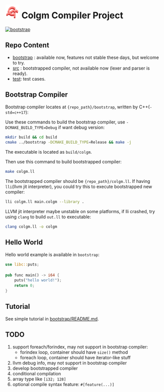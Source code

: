 # <img src="doc/colgm.svg" height="45px"/> Colgm Compiler Project

[![bootstrap](https://github.com/colgm/colgm/actions/workflows/ci.yml/badge.svg)](https://github.com/colgm/colgm/actions/workflows/ci.yml)

## Repo Content

- [bootstrap](./bootstrap/README.md) : available now, features not stable these days, but welcome to try.
- [src](./src/README.md) : bootstrapped compiler, not available now (lexer and parser is ready).
- [test](./test): test cases.

## Bootstrap Compiler

Bootstrap compiler locates at `{repo_path}/bootstrap`, written by C++(`-std=c++17`):

Use these commands to build the bootstrap compiler, use `-DCMAKE_BUILD_TYPE=Debug` if want debug version:

```sh
mkdir build && cd build
cmake ../bootstrap -DCMAKE_BUILD_TYPE=Release && make -j
```

The executable is located as `build/colgm`.

Then use this command to build bootstrapped compiler:

```sh
make colgm.ll
```

The bootstrapped compiler should be `{repo_path}/colgm.ll`.
If having `lli`(llvm jit interpreter), you could try this to
execute bootstrapped new compiler:

```sh
lli colgm.ll main.colgm --library .
```

LLVM jit interpreter maybe unstable on some platforms,
if lli crashed, try using `clang` to build `out.ll` to executable:

```sh
clang colgm.ll -o colgm
```

## Hello World

Hello world example is available in `bootstrap`:

```rust
use libc::puts;

pub func main() -> i64 {
    puts("hello world!");
    return 0;
}
```

## Tutorial

See simple tutorial in [bootstrap/README.md](./bootstrap/README.md).

## TODO

1. support foreach/forindex, may not support in bootstrap compiler:
    - forindex loop, container should have `size()` method
    - foreach loop, container should have iterator-like stuff
2. llvm debug info, may not support in bootstrap compiler
3. develop bootstrapped compiler
4. conditional compilation
5. array type like `[i32; 128]`
6. optional compile syntax feature: `#[feature(...)]`
